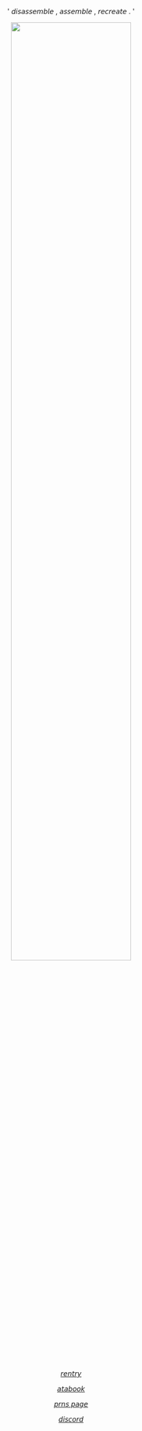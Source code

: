 <p align="center"> ' 𝘥𝘪𝘴𝘢𝘴𝘴𝘦𝘮𝘣𝘭𝘦 , 𝘢𝘴𝘴𝘦𝘮𝘣𝘭𝘦 , 𝘳𝘦𝘤𝘳𝘦𝘢𝘵𝘦 . '
  <p align="center" width="100%">
    <img width="70%" src="https://i.postimg.cc/V6BTvMkf/Untitled806-20250127200800.png">
</p>
<p align="center" width="100%"><a href=https://rentry.co/DONTTRUSTME_>𝘳𝘦𝘯𝘵𝘳𝘺</a> <p align="center" width="100%"><a href=https://leedongwook.atabook.org>𝘢𝘵𝘢𝘣𝘰𝘰𝘬</a> <p align="center" width="100%"><a href=https://pronouns.cc/@badandcrazy>𝘱𝘳𝘯𝘴 𝘱𝘢𝘨𝘦</a>  <p align="center" width="100%"><a href=http://discordapp.com/users/1103686978404372560>𝘥𝘪𝘴𝘤𝘰𝘳𝘥</a>


